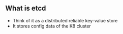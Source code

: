 ## What is etcd
-   Think of it as a distributed reliable key-value store
-   It stores config data of the K8 cluster 
